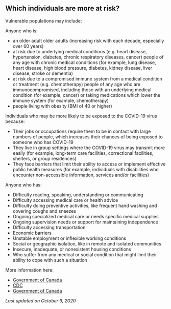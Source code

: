 ## Which individuals are more at risk?

Vulnerable populations may include:

Anyone who is:

- an older adult older adults (increasing risk with each decade, especially over 60 years)
- at risk due to underlying medical conditions (e.g. heart disease, hypertension, diabetes, chronic respiratory diseases, cancer) people of any age with chronic medical conditions (for example, lung disease, heart disease, high blood pressure, diabetes, kidney disease, liver disease, stroke or dementia)
- at risk due to a compromised immune system from a medical condition or treatment (e.g. chemotherapy) people of any age who are immunocompromised, including those with an underlying medical condition (for example, cancer) or taking medications which lower the immune system (for example, chemotherapy)
- people living with obesity (BMI of 40 or higher)

Individuals who may be more likely to be exposed to the COVID-19 virus because:

- Their jobs or occupations require them to be in contact with large numbers of people, which increases their chances of being exposed to someone who has COVID-19
- They live in group settings where the COVID-19 virus may transmit more easily (for example, long-term care facilities, correctional facilities, shelters, or group residences)
- They face barriers that limit their ability to access or implement effective public health measures (for example, individuals with disabilities who encounter non-accessible information, services and/or facilities)

Anyone who has:

- Difficulty reading, speaking, understanding or communicating
- Difficulty accessing medical care or health advice
- Difficulty doing preventive activities, like frequent hand washing and covering coughs and sneezes
- Ongoing specialized medical care or needs specific medical supplies
- Ongoing supervision needs or support for maintaining independence
- Difficulty accessing transportation
- Economic barriers
- Unstable employment or inflexible working conditions
- Social or geographic isolation, like in remote and isolated communities
- Insecure, inadequate, or nonexistent housing conditions
- Who suffer from any medical or social condition that might limit their ability to cope with such a situation

More information here:

- [Government of Canada](https://www.canada.ca/en/public-health/services/publications/diseases-conditions/vulnerable-populations-covid-19.html)
- [CDC](https://www.cdc.gov/coronavirus/2019-ncov/specific-groups/high-risk-complications.html)
- [Government of Canada](https://www.canada.ca/en/public-health/services/diseases/2019-novel-coronavirus-infection/prevention-risks.html)

_Last updated on October 9, 2020_
